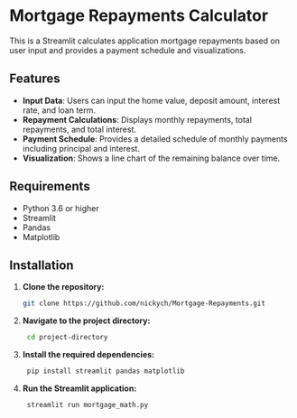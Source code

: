 # Mortgage Repayments Calculator

This is a Streamlit calculates application  mortgage repayments based on user input and provides a payment schedule and visualizations.

## Features

- **Input Data**: Users can input the home value, deposit amount, interest rate, and loan term.
- **Repayment Calculations**: Displays monthly repayments, total repayments, and total interest.
- **Payment Schedule**: Provides a detailed schedule of monthly payments including principal and interest.
- **Visualization**: Shows a line chart of the remaining balance over time.

## Requirements

- Python 3.6 or higher
- Streamlit
- Pandas
- Matplotlib

## Installation

1. **Clone the repository:**
   ```bash
   git clone https://github.com/nickych/Mortgage-Repayments.git

2. **Navigate to the project directory:**
   ```bash
    cd project-directory

3. **Install the required dependencies:**
   ```bash
    pip install streamlit pandas matplotlib

4. **Run the Streamlit application:**
   ```bash
    streamlit run mortgage_math.py

